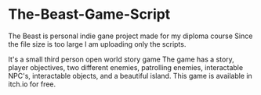 # The-Beast-Game-Script

The Beast is personal indie gane project made for my diploma course
Since the file size is too large I am uploading only the scripts.

It's a small third person open world story game
The game has a story, player objectives,  two different enemies, patrolling enemies, interactable NPC's, interactable objects, and a beautiful island.
This game is available in itch.io for free.
